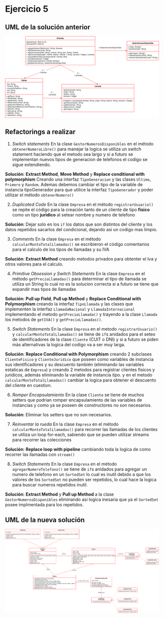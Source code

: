 # Ejercicio 5

## UML de la solución anterior

<p>
    <img src="UML%20Solucion%20Vieja.png" alt="UML Solución vieja"> 
</p>

## Refactorings a realizar
1. *Switch statements*
En la clase `GestorNumerosDisponibles` en el método `obtenerNumeroLibre()` para manejar la logica se utiliza un switch statement haciendo que el metodo sea largo y si a futuro se implementan nuevos tipos de generacion de telefonos el codigo se sigue extendiendo.

**Solución**: **Extract Method**, **Move Method** y **Replace conditional with polymorphism** Creando una interfaz `TipoGeneracion` y las clases `Ultimo`, `Primero` y `Random`. Ademas debemos cambiar el tipo de la variable de instancia tipoGenerador para que utilice la interfaz `TipoGenerador` y poder utilizar el método `obtenerNumero()`

2. *Duplicated Code*
En la clase `Empresa` en el método `registrarUsuario()` se repite el código para la creación tanto de un cliente de tipo **fisico** como un tipo **juridico** al setear nombre y numero de telefono

**Solución**: Dejar solo en los `if` los datos que son distintos del cliente y los datos repetidos sacarlos del condicional, dejando asi un codigo mas limpio.

3. *Comments*
En la clase `Empresa` en el método `calcularMontoTotalLlamadas()` se escribieron el código comentarios para el calculo de los tipos de llamadas y su IVA

**Solución**: **Extract Method** creando metodos privados para obtenter el Iva y otros valores para el calculo.

4. *Primitive Obsession y Switch Statements*
En la clase `Empresa` en el método `getPrecioLlamadas()` para determinar el tipo de llamada se utiliza un String lo cual no es la solucion correcta si a futuro se tiene que expandir mas tipos de llamadas

**Solución**: **Pull up Field**, **Pull up Method** y **Replace Conditional with Polymorphism** creando la interfaz `TipoLlamada` y las clases que implementen la interfaz `LlamadaNacional` y `LlamadaInternacional` implementando el metodo `getPrecioLlamada()` y trayendo a la clase `Llamada` los metodos de `getIVA()` y `getPrecioLlamadas()`.

5. *Switch Statements*
En la clase `Empresa` en el metodo `registrarUsuario()` y `calcularMontoTotalLlamadas()` se tiene de `if`s anidados para el seteo de identificadores de la clase `Cliente` (CUIT o DNI) y si a futuro se piden más alternativas la logica del codigo va a ser muy larga.

**Solución**: **Replace Conditional with Polymorphism** creando 2 subclases `ClienteFisico` y `ClienteJuridico` que poseen como variables de instancia sus identificadores y su descuento también (eliminando las variables estaticas de `Empresa`) y creando 2 metodos para registrar clientes fisicos y juridicos, además eliminando la variable de instancia _tipo_. y en el metodo `calcularMontoTotalLlamadas()` cambiar la logica para obtener el descuento del cliente en cuestion.

6. *Romper Encapsulamiento*
En la clase `Cliente` se tiene de muchos setters que podrian romper encapsulamiento de las variables de instancias y como ya se poseen de constructores no son necesarios.

**Solución**: Eliminar los setters que no son necesarios.

7. *Reinventar la rueda*
En la clase `Empresa` en el método `calcularMontoTotalLlamadas()` para recorrer las llamadas de los clientes se utiliza un loop for-each, sabiendo que se pueden utilizar streams para recorrer las colecciones

**Solución**: **Replace loop with pipeline** cambiando toda la logica de como recorrer las llamadas con `stream()`

8. *Switch Statements*
En la clase `Empresa` en el método `agregarNumeroTelefono()` se tiene de `if`s anidados para agregar un numero de telefono en un `SortedSet` lo cual es inutil debido a que los valores de los `SortedSet` no pueden ser repetidos, lo cual hace la logica para buscar numeros repetidos inutil.

**Solución**: **Extract Method** y **Pull up Method** a la clase `GestorNumerosDisponibles` eliminando asi logica inesaria que ya el `SortedSet` posee implmentada para los repetidos.

## UML de la nueva solución

<p>
    <img src="UML%20Nuevo.png" alt="Solución nueva">
</p>


